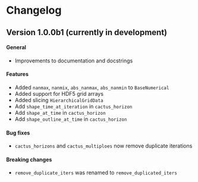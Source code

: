 # Changelog

##  Version 1.0.0b1 (currently in development)

#### General
- Improvements to documentation and docstrings
#### Features
- Added `nanmax`, `nanmix`, `abs_nanmax`, `abs_nanmin` to `BaseNumerical`
- Added support for HDF5 grid arrays
- Added slicing `HierarchicalGridData`
- Add `shape_time_at_iteration` in `cactus_horizon`
- Add `shape_at_time` in `cactus_horizon`
- Add `shape_outline_at_time` in `cactus_horizon`
#### Bug fixes
- `cactus_horizons` and `cactus_multiploes` now remove duplicate iterations
#### Breaking changes
- `remove_duplicate_iters` was renamed to `remove_duplicated_iters`
